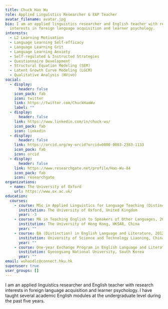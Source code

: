 ```yaml
---
title: Chuck Hao Wu
role: Applied Linguistics Researcher & EAP Teacher
avatar_filename: avatar.jpg
bio: I am an applied linguistics researcher and English teacher with research
  interests in foreign language acquisition and learner psychology.
interests:
  - L2 Learning Motivation
  - Language Learning Self-efficacy
  - Language Learning Grit
  - Language Learning Anxiety
  - Self-regulated & Instructed Strategies
  - Questionnaire Development
  - Structural Equation Modeling (SEM)
  - Latent Growth Curve Modeling (LGCM)
  - Qualitative Analysis (NVivo)
social:
  - display:
      header: false
    icon_pack: fab
    icon: twitter
    link: https://twitter.com/ChuckHaoWu
    label: ""
  - display:
      header: false
    link: https://www.linkedin.com/in/chuck-wu/
    icon_pack: fab
    icon: linkedin
  - display:
      header: false
    link: https://orcid.org/my-orcid?orcid=0000-0003-2383-1133
    icon_pack: fab
    icon: orcid
  - display:
      header: false
    link: https://www.researchgate.net/profile/Hao-Wu-84
    icon_pack: fab
    icon: researchgate
organizations:
  - name: The University of Oxford
    url: https://www.ox.ac.uk/
education:
  courses:
    - course: MSc in Applied Linguistics for Language Teaching (Distinction), 2020-2022
      institution: The University of Oxford, United Kingdom
      year: -3
    - course: MA in Teaching English to Speakers of Other Languages, 2016-2017
      institution: The University of Hong Kong, HKSAR, China
      year: ""
    - course: BA (Distinction) in English Language and Literature, 2012-2016
      institution: University of Science and Technology Liaoning, China
      year: ""
    - course: One-year Exchange Program in English Language and Literature, 2014-2015
      institution: Gyeongsang National University, South Korea
      year: ""
email: wuhaodlc@connect.hku.hk
superuser: true
user_groups: []
---
```

I am an applied linguistics researcher and English teacher with research interests in foreign language acquisition and learner psychology. I have taught several academic English modules at the undergraduate level during the past five years.